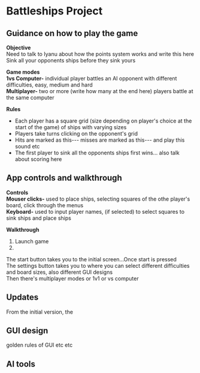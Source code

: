 # Battleships Project
## Guidance on how to play the game
**Objective**  
Need to talk to Iyanu about how the points system works and write this here  
Sink all your opponents ships before they sink yours  
  
**Game modes**  
**1vs Computer-** individual player battles an AI opponent with different difficulties, easy, medium and hard  
**Multiplayer-** two or more (write how many at the end here) players battle at the same computer  
  
**Rules**    
 - Each player has a square grid (size depending on player's choice at the start of the game) of ships with varying sizes
 - Players take turns clicking on the opponent's grid
 - Hits are marked as this--- misses are marked as this--- and play this sound etc
 - The first player to sink all the opponents ships first wins... also talk about scoring here
   
## App controls and walkthrough
**Controls**  
**Mouser clicks-** used to place ships, selecting squares of the othe player's board, click through the menus  
**Keyboard-** used to input player names, (if selected) to select squares to sink ships and place ships  
  
**Walkthrough**
1. Launch game
2. 

The start button takes you to the initial screen...Once start is pressed  
The settings button takes you to where you can select different difficulties and board sizes, also different GUI designs  
Then there's multiplayer modes or 1v1 or vs computer  

## Updates
From the initial version, the 

## GUI design
golden rules of GUI etc etc

## AI tools
